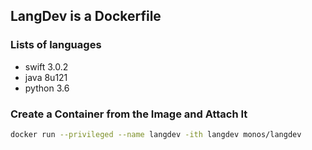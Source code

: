 ## LangDev is a Dockerfile

### Lists of languages
 - swift 3.0.2
 - java 8u121
 - python 3.6

### Create a Container from the Image and Attach It
```sh
docker run --privileged --name langdev -ith langdev monos/langdev
```
